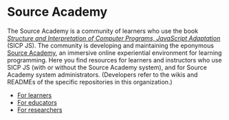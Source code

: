 # Source Academy

The Source Academy is a community of learners who use the book [*Structure and Interpretation of Computer Programs, JavaScript Adaptation*](https://sourceacademy.org/sicpjs/) (SICP JS). The community is developing and maintaining the eponymous [Source Academy](https://sourceacademy.org/), an immersive online experiential environment for learning programming. Here you find resources for learners and instructors who use SICP JS (with or without the Source Academy system), and for Source Academy system administrators. (Developers refer to the wikis and READMEs of the specific repositories in this organization.)

- [For learners](learner/README.md)
- [For educators](educator/README.md)
- [For researchers](research/README.md)

